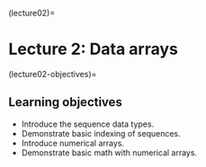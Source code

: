 (lecture02)=
# Lecture 2: Data arrays

(lecture02-objectives)=
## Learning objectives

+ Introduce the sequence data types.
+ Demonstrate basic indexing of sequences.
+ Introduce numerical arrays.
+ Demonstrate basic math with numerical arrays.
